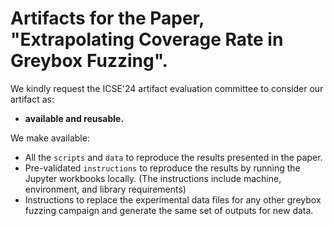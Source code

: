 # Artifacts for the Paper, "Extrapolating Coverage Rate in Greybox Fuzzing".

We kindly request the ICSE'24 artifact evaluation committee to consider our artifact as:
- **available and reusable.**

We make available:
- All the `scripts` and `data` to reproduce the results presented in the paper.
- Pre-validated `instructions` to reproduce the results by running the Jupyter workbooks locally.
  (The instructions include machine, environment, and library requirements)
- Instructions to replace the experimental data files for any other greybox fuzzing campaign and generate the same set of outputs for new data.

